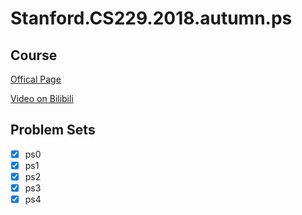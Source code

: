 # Stanford.CS229.2018.autumn.ps

## Course

[Offical Page](http://cs229.stanford.edu/syllabus-autumn2018.html)

[Video on Bilibili](https://www.bilibili.com/video/BV1JE411w7Ub)

## Problem Sets

- [x] ps0
- [x] ps1
- [x] ps2
- [x] ps3
- [x] ps4

